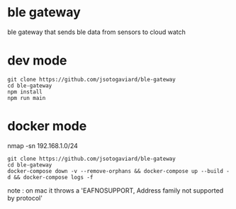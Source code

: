 # ble gateway
ble gateway that sends ble data from sensors to cloud watch

# dev mode
```
git clone https://github.com/jsotogaviard/ble-gateway
cd ble-gateway
npm install
npm run main
```

# docker mode
nmap -sn 192.168.1.0/24
```
git clone https://github.com/jsotogaviard/ble-gateway
cd ble-gateway
docker-compose down -v --remove-orphans && docker-compose up --build -d && docker-compose logs -f
```
note : on mac it throws a 'EAFNOSUPPORT, Address family not supported by protocol' 